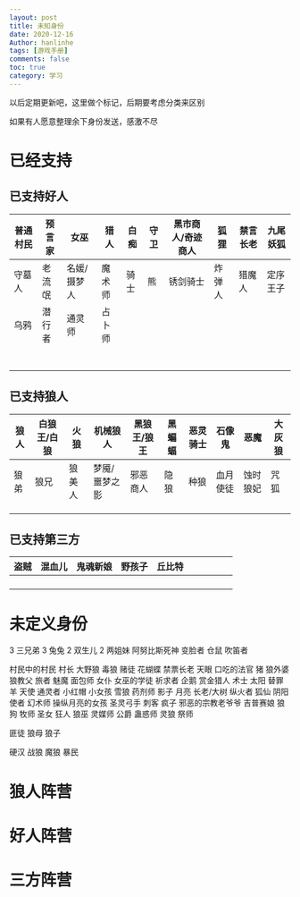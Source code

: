 ```yaml
---
layout: post
title: 未知身份
date: 2020-12-16
Author: hanlinhe 
tags: [游戏手册]
comments: false
toc: true
category: 学习
---
```


 以后定期更新吧，这里做个标记，后期要考虑分类来区别

如果有人愿意整理余下身份发送，感激不尽

# 已经支持

## 已支持好人

| 普通村民 | 预言家 | 女巫        | 猎人   | 白痴 | 守卫 | 黑市商人/奇迹商人 | 狐狸   | 禁言长老 | 九尾妖狐 |
| -------- | ------ | ----------- | ------ | ---- | ---- | ----------------- | ------ | -------- | -------- |
| 守墓人   | 老流氓 | 名媛/摄梦人 | 魔术师 | 骑士 | 熊   | 锈剑骑士          | 炸弹人 | 猎魔人   | 定序王子 |
| 乌鸦     | 潜行者 | 通灵师      | 占卜师 |      |      |                   |        |          |          |
|          |        |             |        |      |      |                   |        |          |          |
|          |        |             |        |      |      |                   |        |          |          |
|          |        |             |        |      |      |                   |        |          |          |
|          |        |             |        |      |      |                   |        |          |          |
|          |        |             |        |      |      |                   |        |          |          |
|          |        |             |        |      |      |                   |        |          |          |
|          |        |             |        |      |      |                   |        |          |          |

## 已支持狼人

| 狼人 | 白狼王/白狼 | 火狼   | 机械狼人      | 黑狼王/狼王 | 黑蝙蝠 | 恶灵骑士 | 石像鬼   | 恶魔     | 大灰狼 |
| ---- | ----------- | ------ | ------------- | ----------- | ------ | -------- | -------- | -------- | ------ |
| 狼弟 | 狼兄        | 狼美人 | 梦魇/噩梦之影 | 邪恶商人    | 隐狼   | 种狼     | 血月使徒 | 蚀时狼妃 | 咒狐   |
|      |             |        |               |             |        |          |          |          |        |
|      |             |        |               |             |        |          |          |          |        |
|      |             |        |               |             |        |          |          |          |        |



## 已支持第三方

 

| 盗贼 | 混血儿 | 鬼魂新娘 | 野孩子 | 丘比特 |      |      |      |      |      |
| ---- | ------ | -------- | ------ | ------ | ---- | ---- | ---- | ---- | ---- |
|      |        |          |        |        |      |      |      |      |      |
|      |        |          |        |        |      |      |      |      |      |
|      |        |          |        |        |      |      |      |      |      |
|      |        |          |        |        |      |      |      |      |      |



# 未定义身份



3 三兄弟 3 兔兔 2 双生儿 2 两姐妹  阿努比斯死神  变脸者 仓鼠 吹笛者 

村民中的村民 村长  大野狼 毒狼 赌徒   花蝴蝶 禁票长老 天眼  口吃的法官  猪
 狼外婆 狼教父 
 旅者 魅魔 面包师 
 女仆 女巫的学徒 祈求者 
企鹅   赏金猎人
 术士 太阳 替罪羊 天使
通灵者  小红帽 小女孩 
 雪狼 药剂师 影子
月亮  长老/大树  纵火者
   狐仙
阴阳使者 幻术师 操纵月亮的女孩 圣灵弓手
刺客 疯子 邪恶的宗教老爷爷 吉普赛娘
狼狗 牧师 圣女  狂人 狼巫 灵媒师 公爵
蛊惑师 灵狼 祭师

匪徒 狼母 狼子 

硬汉 战狼 魔狼 暴民  

# 狼人阵营

# 好人阵营

# 三方阵营




